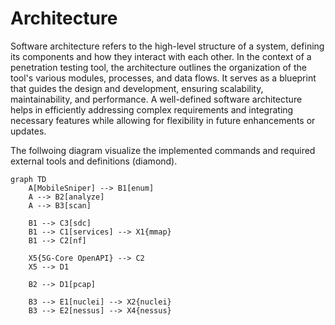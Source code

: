 # Architecture 

Software architecture refers to the high-level structure of a system, defining its components and how they interact with each other. In the context of a penetration testing tool, the architecture outlines the organization of the tool's various modules, processes, and data flows. It serves as a blueprint that guides the design and development, ensuring scalability, maintainability, and performance. A well-defined software architecture helps in efficiently addressing complex requirements and integrating necessary features while allowing for flexibility in future enhancements or updates.

The follwoing diagram visualize the implemented commands and required external tools and definitions (diamond). 

```mermaid
graph TD
    A[MobileSniper] --> B1[enum]
    A --> B2[analyze]
    A --> B3[scan]
    
    B1 --> C3[sdc]
    B1 --> C1[services] --> X1{mmap}
    B1 --> C2[nf]

    X5{5G-Core OpenAPI} --> C2
    X5 --> D1
    
    B2 --> D1[pcap]
    
    B3 --> E1[nuclei] --> X2{nuclei}
    B3 --> E2[nessus] --> X4{nessus}
```